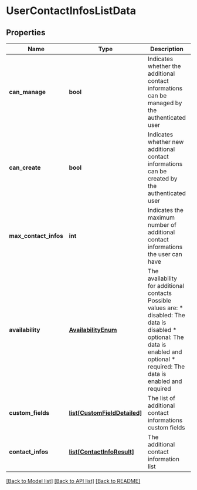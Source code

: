 # UserContactInfosListData

## Properties
Name | Type | Description | Notes
------------ | ------------- | ------------- | -------------
**can_manage** | **bool** | Indicates whether the additional contact informations can be managed by the authenticated user  | [optional] 
**can_create** | **bool** | Indicates whether new additional contact informations can be created by the authenticated user  | [optional] 
**max_contact_infos** | **int** | Indicates the maximum number of additional contact informations the user can have  | [optional] 
**availability** | [**AvailabilityEnum**](AvailabilityEnum.md) | The availability for additional contacts Possible values are: * disabled: The data is disabled * optional: The data is enabled and optional * required: The data is enabled and required  | [optional] 
**custom_fields** | [**list[CustomFieldDetailed]**](CustomFieldDetailed.md) | The list of additional contact informations custom fields | [optional] 
**contact_infos** | [**list[ContactInfoResult]**](ContactInfoResult.md) | The additional contact information list | [optional] 

[[Back to Model list]](../README.md#documentation-for-models) [[Back to API list]](../README.md#documentation-for-api-endpoints) [[Back to README]](../README.md)



